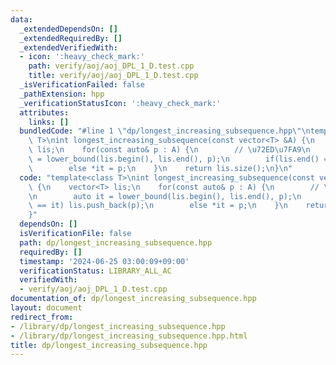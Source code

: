 ```yaml
---
data:
  _extendedDependsOn: []
  _extendedRequiredBy: []
  _extendedVerifiedWith:
  - icon: ':heavy_check_mark:'
    path: verify/aoj/aoj_DPL_1_D.test.cpp
    title: verify/aoj/aoj_DPL_1_D.test.cpp
  _isVerificationFailed: false
  _pathExtension: hpp
  _verificationStatusIcon: ':heavy_check_mark:'
  attributes:
    links: []
  bundledCode: "#line 1 \"dp/longest_increasing_subsequence.hpp\"\ntemplate<class\
    \ T>\nint longest_increasing_subsequence(const vector<T> &A) {\n    vector<T>\
    \ lis;\n    for(const auto& p : A) {\n        // \u72ED\u7FA9\n        auto it\
    \ = lower_bound(lis.begin(), lis.end(), p);\n        if(lis.end() == it) lis.push_back(p);\n\
    \        else *it = p;\n    }\n    return lis.size();\n}\n"
  code: "template<class T>\nint longest_increasing_subsequence(const vector<T> &A)\
    \ {\n    vector<T> lis;\n    for(const auto& p : A) {\n        // \u72ED\u7FA9\
    \n        auto it = lower_bound(lis.begin(), lis.end(), p);\n        if(lis.end()\
    \ == it) lis.push_back(p);\n        else *it = p;\n    }\n    return lis.size();\n\
    }"
  dependsOn: []
  isVerificationFile: false
  path: dp/longest_increasing_subsequence.hpp
  requiredBy: []
  timestamp: '2024-06-25 03:00:09+09:00'
  verificationStatus: LIBRARY_ALL_AC
  verifiedWith:
  - verify/aoj/aoj_DPL_1_D.test.cpp
documentation_of: dp/longest_increasing_subsequence.hpp
layout: document
redirect_from:
- /library/dp/longest_increasing_subsequence.hpp
- /library/dp/longest_increasing_subsequence.hpp.html
title: dp/longest_increasing_subsequence.hpp
---
```

